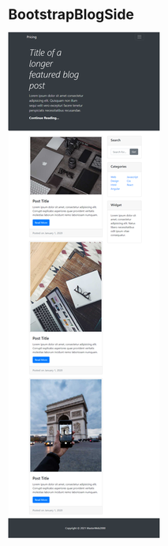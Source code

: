 # BootstrapBlogSide

![alt text](https://github.com/Web-Master-2000/BootstrapBlogSide/blob/main/bootstrapBlogSide.png?raw=true)

